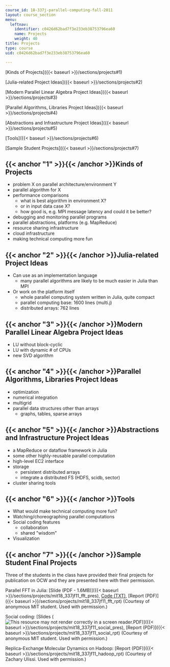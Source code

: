 ```yaml
---
course_id: 18-337j-parallel-computing-fall-2011
layout: course_section
menu:
  leftnav:
    identifier: c0426d62bad7f3e233eb38753796ea60
    name: Projects
    weight: 40
title: Projects
type: course
uid: c0426d62bad7f3e233eb38753796ea60

---
```


[Kinds of Projects]({{< baseurl >}}/sections/projects#1)

[Julia-related Project Ideas]({{< baseurl >}}/sections/projects#2)

[Modern Parallel Linear Algebra Project Ideas]({{< baseurl >}}/sections/projects#3)

[Parallel Algorithms, Libraries Project Ideas]({{< baseurl >}}/sections/projects#4)

[Abstractions and Infrastructure Project Ideas]({{< baseurl >}}/sections/projects#5)

[Tools]({{< baseurl >}}/sections/projects#6)

[Sample Student Projects]({{< baseurl >}}/sections/projects#7)

{{< anchor "1" >}}{{< /anchor >}}Kinds of Projects
--------------------------------------------------

*   problem X on parallel architecture/environment Y
*   parallel algorithm for X
*   performance comparisons
    *   what is best algorithm in environment X?
    *   or in input data case X?
    *   how good is, e.g. MPI message latency and could it be better?
*   debugging and monitoring parallel programs
*   parallel abstractions, platforms (e.g. MapReduce)
*   resource sharing infrastructure
*   cloud infrastructure
*   making technical computing more fun

{{< anchor "2" >}}{{< /anchor >}}Julia-related Project Ideas
------------------------------------------------------------

*   Can use as an implementation language
    *   many parallel algorithms are likely to be much easier in Julia than MPI
*   Or work on the platform itself
    *   whole parallel computing system written in Julia, quite compact
    *   parallel computing base: 1600 lines (multi.j)
    *   distributed arrays: 762 lines

{{< anchor "3" >}}{{< /anchor >}}Modern Parallel Linear Algebra Project Ideas
-----------------------------------------------------------------------------

*   LU without block-cyclic
*   LU with dynamic # of CPUs
*   new SVD algorithm

{{< anchor "4" >}}{{< /anchor >}}Parallel Algorithms, Libraries Project Ideas
-----------------------------------------------------------------------------

*   optimization
*   numerical integration
*   multigrid
*   parallel data structures other than arrays
    *   graphs, tables, sparse arrays

{{< anchor "5" >}}{{< /anchor >}}Abstractions and Infrastructure Project Ideas
------------------------------------------------------------------------------

*   a MapReduce or dataflow framework in Julia
*   some other highly-reusable parallel computation
*   high-level EC2 interface
*   storage
    *   persistent distributed arrays
    *   integrate a distributed FS (HDFS, scidb, sector)
*   cluster sharing tools

{{< anchor "6" >}}{{< /anchor >}}Tools
--------------------------------------

*   What would make technical computing more fun?
*   Watching/choreographing parallel computations
*   Social coding features
    *   collaboration
    *   shared "wisdom"
*   Visualization

{{< anchor "7" >}}{{< /anchor >}}Sample Student Final Projects
--------------------------------------------------------------

Three of the students in the class have provided their final projects for publication on OCW and they are presented here with their permission.

Parallel FFT in Julia: [Slide (PDF - 1.6MB)]({{< baseurl >}}/sections/projects/mit18_337jf11_fft_pres), [Code (TXT)](./resolveuid/7574964c53feac5d89568be3d0644fdc), [Report (PDF)]({{< baseurl >}}/sections/projects/mit18_337jf11_fft_rpt) (Courtesy of anonymous MIT student. Used with permission.)

Social coding: [Slides (![This resource may not render correctly in a screen reader.](/images/inacessible.gif)PDF)]({{< baseurl >}}/sections/projects/mit18_337jf11_social_pres), [Report (PDF)]({{< baseurl >}}/sections/projects/mit18_337jf11_social_rpt) (Courtesy of anonymous MIT student. Used with permission.)

Replica-Exchange Molecular Dynamics on Hadoop: [Report (PDF)]({{< baseurl >}}/sections/projects/mit18_337jf11_hadoop_rpt) (Courtesy of Zachary Ulissi. Used with permission.)